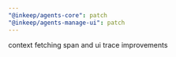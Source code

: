 ```yaml
---
"@inkeep/agents-core": patch
"@inkeep/agents-manage-ui": patch
---
```


context fetching span and ui trace improvements
